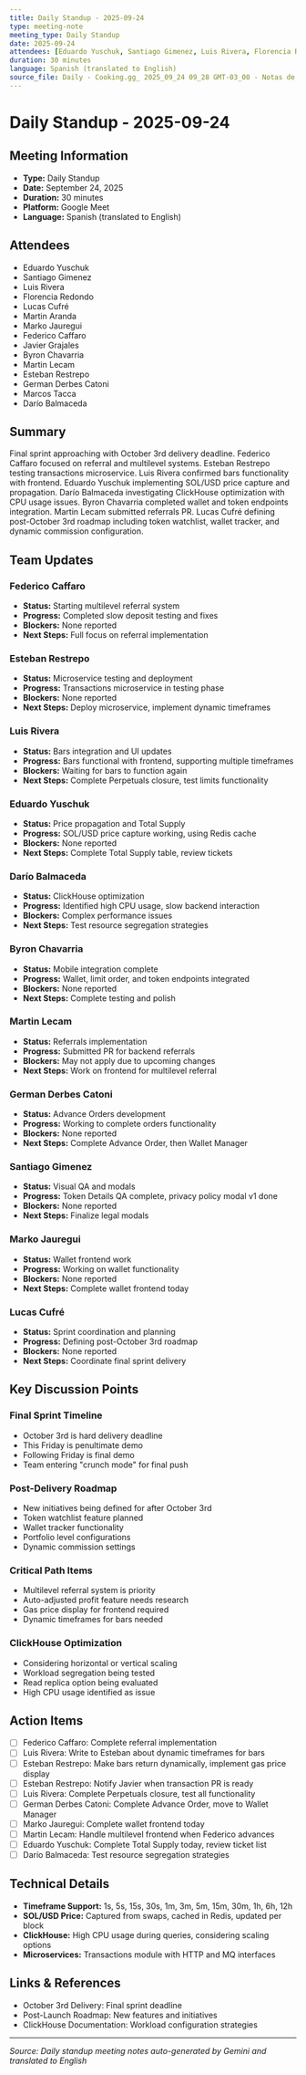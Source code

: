 ```yaml
---
title: Daily Standup - 2025-09-24
type: meeting-note
meeting_type: Daily Standup
date: 2025-09-24
attendees: [Eduardo Yuschuk, Santiago Gimenez, Luis Rivera, Florencia Redondo, Lucas Cufré, Martin Aranda, Marko Jauregui, Federico Caffaro, Javier Grajales, Byron Chavarria, Martin Lecam, Esteban Restrepo, German Derbes Catoni, Marcos Tacca, Darío Balmaceda]
duration: 30 minutes
language: Spanish (translated to English)
source_file: Daily - Cooking.gg_ 2025_09_24 09_28 GMT-03_00 - Notas de Gemini.md
---
```


# Daily Standup - 2025-09-24

## Meeting Information
- **Type:** Daily Standup
- **Date:** September 24, 2025
- **Duration:** 30 minutes
- **Platform:** Google Meet
- **Language:** Spanish (translated to English)

## Attendees
- Eduardo Yuschuk
- Santiago Gimenez
- Luis Rivera
- Florencia Redondo
- Lucas Cufré
- Martin Aranda
- Marko Jauregui
- Federico Caffaro
- Javier Grajales
- Byron Chavarria
- Martin Lecam
- Esteban Restrepo
- German Derbes Catoni
- Marcos Tacca
- Darío Balmaceda

## Summary
Final sprint approaching with October 3rd delivery deadline. Federico Caffaro focused on referral and multilevel systems. Esteban Restrepo testing transactions microservice. Luis Rivera confirmed bars functionality with frontend. Eduardo Yuschuk implementing SOL/USD price capture and propagation. Darío Balmaceda investigating ClickHouse optimization with CPU usage issues. Byron Chavarria completed wallet and token endpoints integration. Martin Lecam submitted referrals PR. Lucas Cufré defining post-October 3rd roadmap including token watchlist, wallet tracker, and dynamic commission configuration.

## Team Updates

### Federico Caffaro
- **Status:** Starting multilevel referral system
- **Progress:** Completed slow deposit testing and fixes
- **Blockers:** None reported
- **Next Steps:** Full focus on referral implementation

### Esteban Restrepo
- **Status:** Microservice testing and deployment
- **Progress:** Transactions microservice in testing phase
- **Blockers:** None reported
- **Next Steps:** Deploy microservice, implement dynamic timeframes

### Luis Rivera
- **Status:** Bars integration and UI updates
- **Progress:** Bars functional with frontend, supporting multiple timeframes
- **Blockers:** Waiting for bars to function again
- **Next Steps:** Complete Perpetuals closure, test limits functionality

### Eduardo Yuschuk
- **Status:** Price propagation and Total Supply
- **Progress:** SOL/USD price capture working, using Redis cache
- **Blockers:** None reported
- **Next Steps:** Complete Total Supply table, review tickets

### Darío Balmaceda
- **Status:** ClickHouse optimization
- **Progress:** Identified high CPU usage, slow backend interaction
- **Blockers:** Complex performance issues
- **Next Steps:** Test resource segregation strategies

### Byron Chavarria
- **Status:** Mobile integration complete
- **Progress:** Wallet, limit order, and token endpoints integrated
- **Blockers:** None reported
- **Next Steps:** Complete testing and polish

### Martin Lecam
- **Status:** Referrals implementation
- **Progress:** Submitted PR for backend referrals
- **Blockers:** May not apply due to upcoming changes
- **Next Steps:** Work on frontend for multilevel referral

### German Derbes Catoni
- **Status:** Advance Orders development
- **Progress:** Working to complete orders functionality
- **Blockers:** None reported
- **Next Steps:** Complete Advance Order, then Wallet Manager

### Santiago Gimenez
- **Status:** Visual QA and modals
- **Progress:** Token Details QA complete, privacy policy modal v1 done
- **Blockers:** None reported
- **Next Steps:** Finalize legal modals

### Marko Jauregui
- **Status:** Wallet frontend work
- **Progress:** Working on wallet functionality
- **Blockers:** None reported
- **Next Steps:** Complete wallet frontend today

### Lucas Cufré
- **Status:** Sprint coordination and planning
- **Progress:** Defining post-October 3rd roadmap
- **Blockers:** None reported
- **Next Steps:** Coordinate final sprint delivery

## Key Discussion Points

### Final Sprint Timeline
- October 3rd is hard delivery deadline
- This Friday is penultimate demo
- Following Friday is final demo
- Team entering "crunch mode" for final push

### Post-Delivery Roadmap
- New initiatives being defined for after October 3rd
- Token watchlist feature planned
- Wallet tracker functionality
- Portfolio level configurations
- Dynamic commission settings

### Critical Path Items
- Multilevel referral system is priority
- Auto-adjusted profit feature needs research
- Gas price display for frontend required
- Dynamic timeframes for bars needed

### ClickHouse Optimization
- Considering horizontal or vertical scaling
- Workload segregation being tested
- Read replica option being evaluated
- High CPU usage identified as issue

## Action Items
- [ ] Federico Caffaro: Complete referral implementation
- [ ] Luis Rivera: Write to Esteban about dynamic timeframes for bars
- [ ] Esteban Restrepo: Make bars return dynamically, implement gas price display
- [ ] Esteban Restrepo: Notify Javier when transaction PR is ready
- [ ] Luis Rivera: Complete Perpetuals closure, test all functionality
- [ ] German Derbes Catoni: Complete Advance Order, move to Wallet Manager
- [ ] Marko Jauregui: Complete wallet frontend today
- [ ] Martin Lecam: Handle multilevel frontend when Federico advances
- [ ] Eduardo Yuschuk: Complete Total Supply today, review ticket list
- [ ] Darío Balmaceda: Test resource segregation strategies

## Technical Details
- **Timeframe Support:** 1s, 5s, 15s, 30s, 1m, 3m, 5m, 15m, 30m, 1h, 6h, 12h
- **SOL/USD Price:** Captured from swaps, cached in Redis, updated per block
- **ClickHouse:** High CPU usage during queries, considering scaling options
- **Microservices:** Transactions module with HTTP and MQ interfaces

## Links & References
- October 3rd Delivery: Final sprint deadline
- Post-Launch Roadmap: New features and initiatives
- ClickHouse Documentation: Workload configuration strategies

---
*Source: Daily standup meeting notes auto-generated by Gemini and translated to English*
